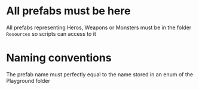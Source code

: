 # All prefabs must be here

All prefabs representing Heros, Weapons or Monsters must be in the folder `Resources`
so scripts can access to it

# Naming conventions
The prefab name must perfectly equal to the name stored in an enum of the
Playground folder
